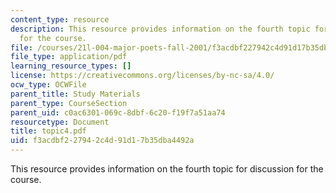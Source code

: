```yaml
---
content_type: resource
description: This resource provides information on the fourth topic for discussion
  for the course.
file: /courses/21l-004-major-poets-fall-2001/f3acdbf227942c4d91d17b35dba4492a_topic4.pdf
file_type: application/pdf
learning_resource_types: []
license: https://creativecommons.org/licenses/by-nc-sa/4.0/
ocw_type: OCWFile
parent_title: Study Materials
parent_type: CourseSection
parent_uid: c0ac6301-069c-8dbf-6c20-f19f7a51aa74
resourcetype: Document
title: topic4.pdf
uid: f3acdbf2-2794-2c4d-91d1-7b35dba4492a
---
```

This resource provides information on the fourth topic for discussion for the course.